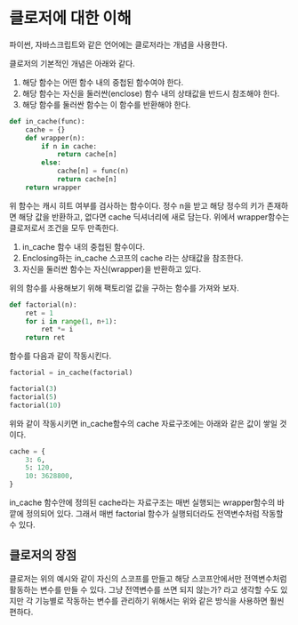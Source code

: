 # 클로저에 대한 이해

파이썬, 자바스크립트와 같은 언어에는 클로저라는 개념을 사용한다.

클로저의 기본적인 개념은 아래와 같다.

1. 해당 함수는 어떤 함수 내의 중첩된 함수여야 한다.
2. 해당 함수는 자신을 둘러싼(enclose) 함수 내의 상태값을 반드시 참조해야 한다.
3. 해당 함수를 둘러싼 함수는 이 함수를 반환해야 한다.

```python
def in_cache(func):
    cache = {}
    def wrapper(n):
        if n in cache:
            return cache[n]
        else:
            cache[n] = func(n)
            return cache[n]
    return wrapper
```

위 함수는 캐시 히트 여부를 검사하는 함수이다. 정수 n을 받고 해당 정수의 키가 존재하면 해당 값을 반환하고, 없다면 cache 딕셔너리에 새로 담는다. 위에서 wrapper함수는 클로저로서 조건을 모두 만족한다.

1. in_cache 함수 내의 중첩된 함수이다.
2. Enclosing하는 in_cache 스코프의 cache 라는 상태값을 참조한다.
3. 자신을 둘러싼 함수는 자신(wrapper)을 반환하고 있다.

위의 함수를 사용해보기 위해 팩토리얼 값을 구하는 함수를 가져와 보자.

```python
def factorial(n):
    ret = 1
    for i in range(1, n+1):
        ret *= i
    return ret
```

함수를 다음과 같이 작동시킨다.

```python
factorial = in_cache(factorial)

factorial(3)
factorial(5)
factorial(10)
```

위와 같이 작동시키면 in_cache함수의 cache 자료구조에는 아래와 같은 값이 쌓일 것이다.

```python
cache = {
    3: 6,
    5: 120,
    10: 3628800,
}
```

in_cache 함수안에 정의된 cache라는 자료구조는 매번 실행되는 wrapper함수의 바깥에 정의되어 있다. 그래서 매번 factorial 함수가 실행되더라도 전역변수처럼 작동할 수 있다.

## 클로저의 장점

클로저는 위의 예시와 같이 자신의 스코프를 만들고 해당 스코프안에서만 전역변수처럼 활동하는 변수를 만들 수 있다. 그냥 전역변수를 쓰면 되지 않는가? 라고 생각할 수도 있지만 각 기능별로 작동하는 변수를 관리하기 위해서는 위와 같은 방식을 사용하면 훨씬 편하다.
